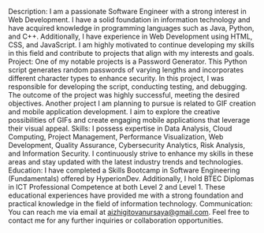 Description: I am a passionate Software Engineer with a strong interest in Web Development. I have a solid foundation in information technology and have acquired knowledge in programming languages such as Java, Python, and C++. Additionally, I have experience in Web Development using HTML, CSS, and JavaScript. I am highly motivated to continue developing my skills in this field and contribute to projects that align with my interests and goals.
Project: One of my notable projects is a Password Generator. This Python script generates random passwords of varying lengths and incorporates different character types to enhance security. In this project, I was responsible for developing the script, conducting testing, and debugging. The outcome of the project was highly successful, meeting the desired objectives.
Another project I am planning to pursue is related to GIF creation and mobile application development. I aim to explore the creative possibilities of GIFs and create engaging mobile applications that leverage their visual appeal.
Skills: I possess expertise in Data Analysis, Cloud Computing, Project Management, Performance Visualization, Web Development, Quality Assurance, Cybersecurity Analytics, Risk Analysis, and Information Security. I continuously strive to enhance my skills in these areas and stay updated with the latest industry trends and technologies.
Education: I have completed a Skills Bootcamp in Software Engineering (Fundamentals) offered by HyperionDev. Additionally, I hold BTEC Diplomas in ICT Professional Competence at both Level 2 and Level 1. These educational experiences have provided me with a strong foundation and practical knowledge in the field of information technology.
Communication: You can reach me via email at aizhigitovanursaya@gmail.com. Feel free to contact me for any further inquiries or collaboration opportunities.
